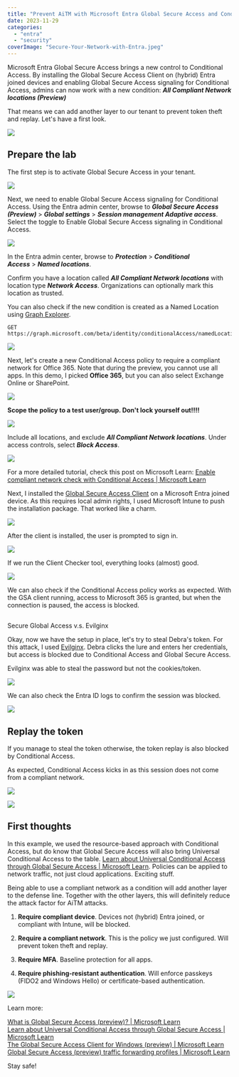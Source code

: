 ```yaml
---
title: "Prevent AiTM with Microsoft Entra Global Secure Access and Conditional Access"
date: 2023-11-29
categories: 
  - "entra"
  - "security"
coverImage: "Secure-Your-Network-with-Entra.jpeg"
---
```


Microsoft Entra Global Secure Access brings a new control to Conditional Access. By installing the Global Secure Access Client on (hybrid) Entra joined devices and enabling Global Secure Access signaling for Conditional Access, admins can now work with a new condition: **_All Compliant Network locations (Preview)_**

That means we can add another layer to our tenant to prevent token theft and replay. Let's have a first look.

![](/assets/images/image-27.png)

## Prepare the lab

The first step is to activate Global Secure Access in your tenant.

![](/assets/images/msedge_bCyvUtrL37.png)

Next, we need to enable Global Secure Access signaling for Conditional Access. Using the Entra admin center, browse to **_Global Secure Access (Preview)_** > **_Global settings_** > **_Session management Adaptive access_**.  
Select the toggle to Enable Global Secure Access signaling in Conditional Access.

![](/assets/images/image-24.png)

In the Entra admin center, browse to **_Protection_** > **_Conditional Access_** > **_Named locations_**.

Confirm you have a location called **_All Compliant Network locations_** with location type **_Network Access_**. Organizations can optionally mark this location as trusted.

You can also check if the new condition is created as a Named Location using [Graph Explorer](https://aka.ms/ge).

```
GET https://graph.microsoft.com/beta/identity/conditionalAccess/namedLocations

```

![](/assets/images/image-25.png)

Next, let's create a new Conditional Access policy to require a compliant network for Office 365. Note that during the preview, you cannot use all apps. In this demo, I picked **Office 365**, but you can also select Exchange Online or SharePoint.

![](/assets/images/image-26.png)

**Scope the policy to a test user/group. Don't lock yourself out!!!!**

![](/assets/images/msedge_FHO8Qu53wD.png)

Include all locations, and exclude **_All Compliant Network locations_**. Under access controls, select **_Block Access_**.

![](/assets/images/image-15.png)

For a more detailed tutorial, check this post on Microsoft Learn: [Enable compliant network check with Conditional Access | Microsoft Learn](https://learn.microsoft.com/en-us/entra/global-secure-access/how-to-compliant-network#protect-exchange-and-sharepoint-online-behind-the-compliant-network)

Next, I installed the [Global Secure Access Client](https://learn.microsoft.com/en-us/entra/global-secure-access/how-to-install-windows-client) on a Microsoft Entra joined device. As this requires local admin rights, I used Microsoft Intune to push the installation package. That worked like a charm.

![](/assets/images/image-9.png)

After the client is installed, the user is prompted to sign in.

![](/assets/images/vmconnect_EwXDFVu8mM.png)

If we run the Client Checker tool, everything looks (almost) good.

![](/assets/images/vmconnect_hp6VbBZWl3.png)

We can also check if the Conditional Access policy works as expected. With the GSA client running, access to Microsoft 365 is granted, but when the connection is paused, the access is blocked.

##   
Secure Global Access v.s. Evilginx

Okay, now we have the setup in place, let's try to steal Debra's token. For this attack, I used [Evilginx](https://janbakker.tech/evilginx-resources-for-microsoft-365/). Debra clicks the lure and enters her credentials, but access is blocked due to Conditional Access and Global Secure Access.

Evilginx was able to steal the password but not the cookies/token.

![](/assets/images/image-28.png)

We can also check the Entra ID logs to confirm the session was blocked.

![](/assets/images/image-29.png)

## Replay the token

If you manage to steal the token otherwise, the token replay is also blocked by Conditional Access.

As expected, Conditional Access kicks in as this session does not come from a compliant network.

![](/assets/images/image-21.png)

![](/assets/images/msedge_mldoTx9Z3N.png)

## First thoughts

In this example, we used the resource-based approach with Conditional Access, but do know that Global Secure Access will also bring Universal Conditional Access to the table. [Learn about Universal Conditional Access through Global Secure Access | Microsoft Learn](https://learn.microsoft.com/en-us/entra/global-secure-access/concept-universal-conditional-access). Policies can be applied to network traffic, not just cloud applications. Exciting stuff.

Being able to use a compliant network as a condition will add another layer to the defense line. Together with the other layers, this will definitely reduce the attack factor for AiTM attacks.

1. **Require compliant device**. Devices not (hybrid) Entra joined, or compliant with Intune, will be blocked.

3. **Require a compliant network**. This is the policy we just configured. Will prevent token theft and replay.

5. **Require MFA**. Baseline protection for all apps.

7. **Require phishing-resistant authentication**. Will enforce passkeys (FIDO2 and Windows Hello) or certificate-based authentication.

![](/assets/images/image-23.png)

Learn more:

[What is Global Secure Access (preview)? | Microsoft Learn](https://learn.microsoft.com/en-us/entra/global-secure-access/overview-what-is-global-secure-access)  
[Learn about Universal Conditional Access through Global Secure Access | Microsoft Learn](https://learn.microsoft.com/en-us/entra/global-secure-access/concept-universal-conditional-access)  
[The Global Secure Access Client for Windows (preview) | Microsoft Learn](https://learn.microsoft.com/en-us/entra/global-secure-access/how-to-install-windows-client)  
[Global Secure Access (preview) traffic forwarding profiles | Microsoft Learn](https://learn.microsoft.com/en-us/entra/global-secure-access/concept-traffic-forwarding)

Stay safe!
